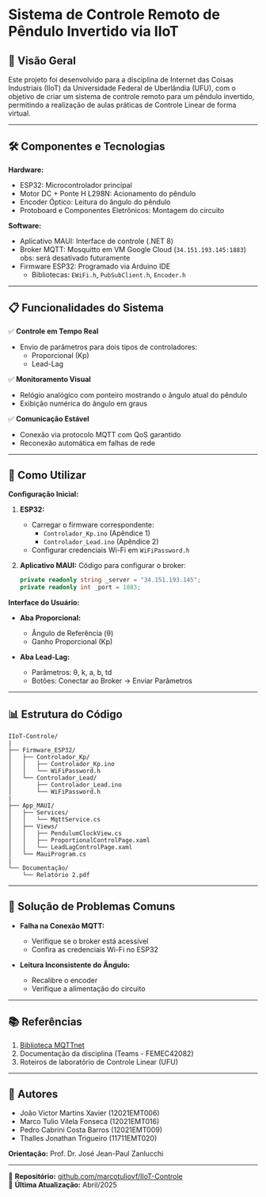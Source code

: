 
# Sistema de Controle Remoto de Pêndulo Invertido via IIoT

## 📌 Visão Geral
Este projeto foi desenvolvido para a disciplina de Internet das Coisas Industriais (IIoT) da Universidade Federal de Uberlândia (UFU), com o objetivo de criar um sistema de controle remoto para um pêndulo invertido, permitindo a realização de aulas práticas de Controle Linear de forma virtual.

---

## 🛠️ Componentes e Tecnologias

**Hardware:**
- ESP32: Microcontrolador principal
- Motor DC + Ponte H L298N: Acionamento do pêndulo
- Encoder Óptico: Leitura do ângulo do pêndulo
- Protoboard e Componentes Eletrônicos: Montagem do circuito

**Software:**
- Aplicativo MAUI: Interface de controle (.NET 8)
- Broker MQTT: Mosquitto em VM Google Cloud (`34.151.193.145:1883`) obs: será desativado futuramente
- Firmware ESP32: Programado via Arduino IDE
  - Bibliotecas: `EWiFi.h`, `PubSubClient.h`, `Encoder.h`

---

## 📋 Funcionalidades do Sistema

✅ **Controle em Tempo Real**  
- Envio de parâmetros para dois tipos de controladores:
  - Proporcional (Kp)
  - Lead-Lag

✅ **Monitoramento Visual**  
- Relógio analógico com ponteiro mostrando o ângulo atual do pêndulo
- Exibição numérica do ângulo em graus

✅ **Comunicação Estável**  
- Conexão via protocolo MQTT com QoS garantido
- Reconexão automática em falhas de rede

---

## 🚀 Como Utilizar

**Configuração Inicial:**

1. **ESP32:**
   - Carregar o firmware correspondente:
     - `Controlador_Kp.ino` (Apêndice 1)
     - `Controlador_Lead.ino` (Apêndice 2)
   - Configurar credenciais Wi-Fi em `WiFiPassword.h`

2. **Aplicativo MAUI:**
   Código para configurar o broker:
   ```csharp
   private readonly string _server = "34.151.193.145";
   private readonly int _port = 1883;
   ```

**Interface do Usuário:**

- **Aba Proporcional:**
  - Ângulo de Referência (θ)
  - Ganho Proporcional (Kp)

- **Aba Lead-Lag:**
  - Parâmetros: θ, k, a, b, td
  - Botões: Conectar ao Broker → Enviar Parâmetros

---

## 📊 Estrutura do Código

```
IIoT-Controle/
|
├── Firmware_ESP32/
│   ├── Controlador_Kp/
│   │   ├── Controlador_Kp.ino
│   │   └── WiFiPassword.h
│   └── Controlador_Lead/
│       ├── Controlador_Lead.ino
│       └── WiFiPassword.h
|
├── App_MAUI/
│   ├── Services/
│   │   └── MqttService.cs
│   ├── Views/
│   │   ├── PendulumClockView.cs
│   │   ├── ProportionalControlPage.xaml
│   │   └── LeadLagControlPage.xaml
│   └── MauiProgram.cs
|
└── Documentação/
    └── Relatório 2.pdf
```

---

## 🔧 Solução de Problemas Comuns

- **Falha na Conexão MQTT:**
  - Verifique se o broker está acessível
  - Confira as credenciais Wi-Fi no ESP32

- **Leitura Inconsistente do Ângulo:**
  - Recalibre o encoder
  - Verifique a alimentação do circuito

---

## 📚 Referências
1. [Biblioteca MQTTnet](https://www.nuget.org/packages/MQTTnet/)
2. Documentação da disciplina (Teams - FEMEC42082)
3. Roteiros de laboratório de Controle Linear (UFU)

---

## 👥 Autores
- João Victor Martins Xavier (12021EMT006)
- Marco Tulio Vilela Fonseca (12021EMT016)
- Pedro Cabrini Costa Barros (12021EMT009)
- Thalles Jonathan Trigueiro (11711EMT020)

**Orientação:** Prof. Dr. José Jean-Paul Zanlucchi

---

🔗 **Repositório:** [github.com/marcotuliovf/IIoT-Controle](https://github.com/marcotuliovf/IIoT-Controle)  
📅 **Última Atualização:** Abril/2025
